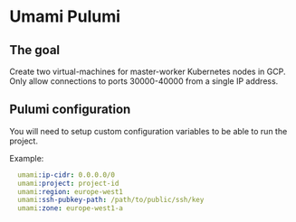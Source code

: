 # Umami Pulumi

## The goal
Create two virtual-machines for master-worker Kubernetes nodes in GCP. Only allow connections to ports 30000-40000 from a single IP address.

## Pulumi configuration
You will need to setup custom configuration variables to be able to run the project.

Example:
```yaml
  umami:ip-cidr: 0.0.0.0/0
  umami:project: project-id
  umami:region: europe-west1
  umami:ssh-pubkey-path: /path/to/public/ssh/key
  umami:zone: europe-west1-a
```
